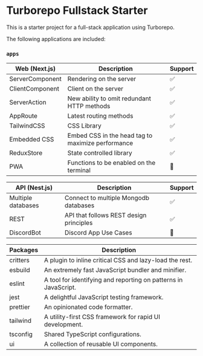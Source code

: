# Turborepo Fullstack Starter

This is a starter project for a full-stack application using Turborepo.

The following applications are included:

### `apps`

| Web (Next.js)   | Description                                       | Support |
| --------------- | ------------------------------------------------- | ------- |
| ServerComponent | Rendering on the server                           | ✅      |
| ClientComponent | Client on the server                              | ✅      |
| ServerAction    | New ability to omit redundant HTTP methods        | ✅      |
| AppRoute        | Latest routing methods                            | ✅      |
| TailwindCSS     | CSS Library                                       | ✅      |
| Embedded CSS    | Embed CSS in the head tag to maximize performance | ✅      |
| ReduxStore      | State controlled library                          | ✅      |
| PWA             | Functions to be enabled on the terminal           | 🚫      |

| API (Nest.js)      | Description                             | Support |
| ------------------ | --------------------------------------- | ------- |
| Multiple databases | Connect to multiple Mongodb databases   | ✅      |
| REST               | API that follows REST design principles | ✅      |
| DiscordBot         | Discord App Use Cases                   | 🚫      |

| Packages | Description                                                     |
| -------- | --------------------------------------------------------------- |
| critters | A plugin to inline critical CSS and lazy-load the rest.         |
| esbuild  | An extremely fast JavaScript bundler and minifier.              |
| eslint   | A tool for identifying and reporting on patterns in JavaScript. |
| jest     | A delightful JavaScript testing framework.                      |
| prettier | An opinionated code formatter.                                  |
| tailwind | A utility-first CSS framework for rapid UI development.         |
| tsconfig | Shared TypeScript configurations.                               |
| ui       | A collection of reusable UI components.                         |
